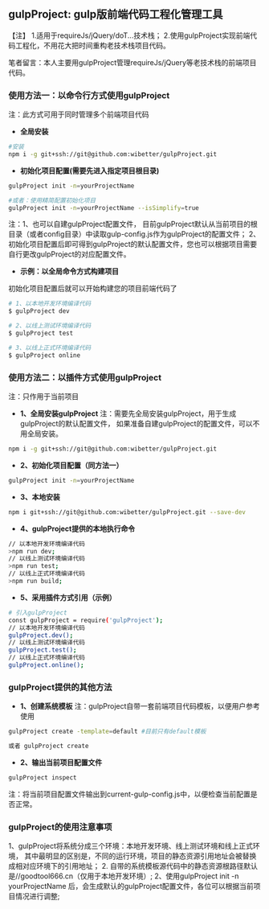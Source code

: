 ## gulpProject: gulp版前端代码工程化管理工具
【注】
1.适用于requireJs/jQuery/doT...技术栈；
2.使用gulpProject实现前端代码工程化，不用花大把时间重构老技术栈项目代码。

笔者留言：本人主要用gulpProject管理requireJs/jQuery等老技术栈的前端项目代码。

### 使用方法一：以命令行方式使用gulpProject
注：此方式可用于同时管理多个前端项目代码

- **全局安装**

```bash
#安装
npm i -g git+ssh://git@github.com:wibetter/gulpProject.git
```

- **初始化项目配置(需要先进入指定项目根目录)**

```bash
gulpProject init -n=yourProjectName

#或者：使用精简配置初始化项目
gulpProject init -n=yourProjectName --isSimplify=true
```

注：1、也可以自建gulpProject配置文件，
目前gulpProject默认从当前项目的根目录（或者config目录）中读取gulp-config.js作为gulpProject的配置文件；
2、初始化项目配置后即可得到gulpProject的默认配置文件，您也可以根据项目需要自行更改gulpProject的对应配置文件。


- **示例：以全局命令方式构建项目**

初始化项目配置后就可以开始构建您的项目前端代码了

```bash
# 1、以本地开发环境编译代码
$ gulpProject dev
```

```bash
# 2、以线上测试环境编译代码
$ gulpProject test
```


```bash
# 3、以线上正式环境编译代码
$ gulpProject online
```

### 使用方法二：以插件方式使用gulpProject
注：只作用于当前项目

- **1、全局安装gulpProject**
注：需要先全局安装gulpProject，用于生成gulpProject的默认配置文件，
如果准备自建gulpProject的配置文件，可以不用全局安装。

```bash
npm i -g git+ssh://git@github.com:wibetter/gulpProject.git
```

- **2、初始化项目配置（同方法一）**

```bash
gulpProject init -n=yourProjectName
```

- **3、本地安装**

```bash
npm i git+ssh://git@github.com:wibetter/gulpProject.git --save-dev
```

- **4、gulpProject提供的本地执行命令**

```bash
// 以本地开发环境编译代码
>npm run dev;
// 以线上测试环境编译代码
>npm run test;
// 以线上正式环境编译代码
>npm run build;
```

- **5、采用插件方式引用（示例）**

```bash
# 引入gulpProject
const gulpProject = require('gulpProject');
// 以本地开发环境编译代码
gulpProject.dev();
// 以线上测试环境编译代码
gulpProject.test();
// 以线上正式环境编译代码
gulpProject.online();
```

### gulpProject提供的其他方法

- **1、创建系统模板**
注：gulpProject自带一套前端项目代码模板，以便用户参考使用

```bash
gulpProject create -template=default #目前只有default模板

或者 gulpProject create
```

- **2、输出当前项目配置文件**

```bash
gulpProject inspect 
```
注：将当前项目配置文件输出到current-gulp-config.js中，以便检查当前配置是否正常。

### gulpProject的使用注意事项
1、gulpProject将系统分成三个环境：本地开发环境、线上测试环境和线上正式环境，
   其中最明显的区别是，不同的运行环境，项目的静态资源引用地址会被替换成相对应环境下的引用地址；
2. 自带的系统模板源代码中的静态资源根路径默认是//goodtool666.cn（仅用于本地开发环境）;
2、使用gulpProject init -n yourProjectName 后，会生成默认的gulpProject配置文件，各位可以根据当前项目情况进行调整;

